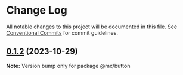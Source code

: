 # Change Log

All notable changes to this project will be documented in this file.
See [Conventional Commits](https://conventionalcommits.org) for commit guidelines.

## [0.1.2](https://github.com/edgexie/lerna-starter/compare/@mx/button@0.1.1...@mx/button@0.1.2) (2023-10-29)

**Note:** Version bump only for package @mx/button
